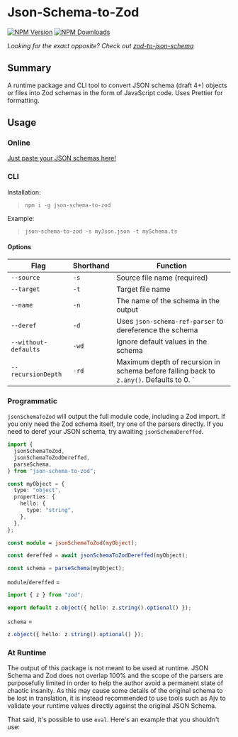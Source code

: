 # Json-Schema-to-Zod

[![NPM Version](https://img.shields.io/npm/v/json-schema-to-zod.svg)](https://npmjs.org/package/json-schema-to-zod)
[![NPM Downloads](https://img.shields.io/npm/dw/json-schema-to-zod.svg)](https://npmjs.org/package/json-schema-to-zod)

_Looking for the exact opposite? Check out [zod-to-json-schema](https://npmjs.org/package/zod-to-json-schema)_

## Summary

A runtime package and CLI tool to convert JSON schema (draft 4+) objects or files into Zod schemas in the form of JavaScript code. Uses Prettier for formatting.

## Usage

### Online

[Just paste your JSON schemas here!](https://stefanterdell.github.io/json-schema-to-zod-react/)

### CLI

Installation:

> `npm i -g json-schema-to-zod`

Example:

> `json-schema-to-zod -s myJson.json -t mySchema.ts`

#### Options

| Flag                 | Shorthand | Function                                                                                |
| -------------------- | --------- | --------------------------------------------------------------------------------------- |
| `--source`           | `-s`      | Source file name (required)                                                             |
| `--target`           | `-t`      | Target file name                                                                        |
| `--name`             | `-n`      | The name of the schema in the output                                                    |
| `--deref`            | `-d`      | Uses `json-schema-ref-parser` to dereference the schema                                 |
| `--without-defaults` | `-wd`     | Ignore default values in the schema                                                     |
| `--recursionDepth`   | `-rd`     | Maximum depth of recursion in schema before falling back to `z.any()`. Defaults to 0. ` |

### Programmatic

`jsonSchemaToZod` will output the full module code, including a Zod import. If you only need the Zod schema itself, try one of the parsers directly. If you need to deref your JSON schema, try awaiting `jsonSchemaDereffed`.

```typescript
import {
  jsonSchemaToZod,
  jsonSchemaToZodDereffed,
  parseSchema,
} from "json-schema-to-zod";

const myObject = {
  type: "object",
  properties: {
    hello: {
      type: "string",
    },
  },
};

const module = jsonSchemaToZod(myObject);

const dereffed = await jsonSchemaToZodDereffed(myObject);

const schema = parseSchema(myObject);
```

`module`/`dereffed` =

```typescript
import { z } from "zod";

export default z.object({ hello: z.string().optional() });
```

`schema` =

```typescript
z.object({ hello: z.string().optional() });
```

### At Runtime

The output of this package is not meant to be used at runtime. JSON Schema and Zod does not overlap 100% and the scope of the parsers are purposefully limited in order to help the author avoid a permanent state of chaotic insanity. As this may cause some details of the original schema to be lost in translation, it is instead recommended to use tools such as Ajv to validate your runtime values directly against the original JSON Schema.

That said, it's possible to use `eval`. Here's an example that you shouldn't use:

```

```
